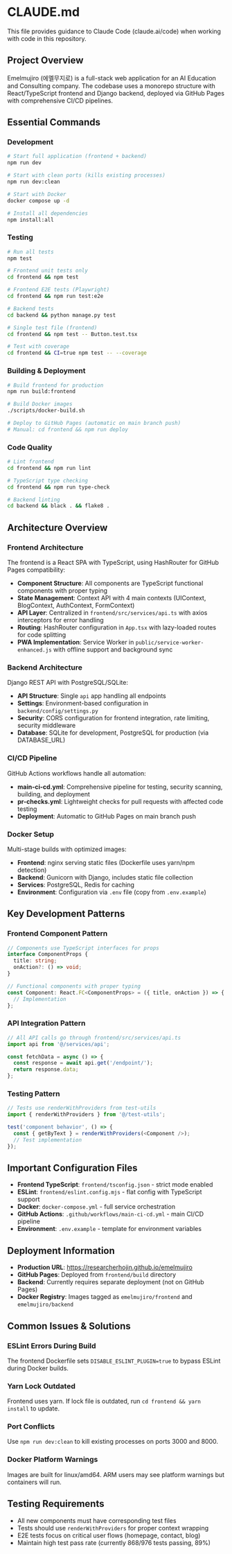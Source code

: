 # CLAUDE.md

This file provides guidance to Claude Code (claude.ai/code) when working with code in this repository.

## Project Overview

Emelmujiro (에멜무지로) is a full-stack web application for an AI Education and Consulting company. The codebase uses a monorepo structure with React/TypeScript frontend and Django backend, deployed via GitHub Pages with comprehensive CI/CD pipelines.

## Essential Commands

### Development

```bash
# Start full application (frontend + backend)
npm run dev

# Start with clean ports (kills existing processes)
npm run dev:clean

# Start with Docker
docker compose up -d

# Install all dependencies
npm install:all
```

### Testing

```bash
# Run all tests
npm test

# Frontend unit tests only
cd frontend && npm test

# Frontend E2E tests (Playwright)
cd frontend && npm run test:e2e

# Backend tests
cd backend && python manage.py test

# Single test file (frontend)
cd frontend && npm test -- Button.test.tsx

# Test with coverage
cd frontend && CI=true npm test -- --coverage
```

### Building & Deployment

```bash
# Build frontend for production
npm run build:frontend

# Build Docker images
./scripts/docker-build.sh

# Deploy to GitHub Pages (automatic on main branch push)
# Manual: cd frontend && npm run deploy
```

### Code Quality

```bash
# Lint frontend
cd frontend && npm run lint

# TypeScript type checking
cd frontend && npm run type-check

# Backend linting
cd backend && black . && flake8 .
```

## Architecture Overview

### Frontend Architecture

The frontend is a React SPA with TypeScript, using HashRouter for GitHub Pages compatibility:

- **Component Structure**: All components are TypeScript functional components with proper typing
- **State Management**: Context API with 4 main contexts (UIContext, BlogContext, AuthContext, FormContext)
- **API Layer**: Centralized in `frontend/src/services/api.ts` with axios interceptors for error handling
- **Routing**: HashRouter configuration in `App.tsx` with lazy-loaded routes for code splitting
- **PWA Implementation**: Service Worker in `public/service-worker-enhanced.js` with offline support and background sync

### Backend Architecture

Django REST API with PostgreSQL/SQLite:

- **API Structure**: Single `api` app handling all endpoints
- **Settings**: Environment-based configuration in `backend/config/settings.py`
- **Security**: CORS configuration for frontend integration, rate limiting, security middleware
- **Database**: SQLite for development, PostgreSQL for production (via DATABASE_URL)

### CI/CD Pipeline

GitHub Actions workflows handle all automation:

- **main-ci-cd.yml**: Comprehensive pipeline for testing, security scanning, building, and deployment
- **pr-checks.yml**: Lightweight checks for pull requests with affected code testing
- **Deployment**: Automatic to GitHub Pages on main branch push

### Docker Setup

Multi-stage builds with optimized images:

- **Frontend**: nginx serving static files (Dockerfile uses yarn/npm detection)
- **Backend**: Gunicorn with Django, includes static file collection
- **Services**: PostgreSQL, Redis for caching
- **Environment**: Configuration via `.env` file (copy from `.env.example`)

## Key Development Patterns

### Frontend Component Pattern

```typescript
// Components use TypeScript interfaces for props
interface ComponentProps {
  title: string;
  onAction?: () => void;
}

// Functional components with proper typing
const Component: React.FC<ComponentProps> = ({ title, onAction }) => {
  // Implementation
};
```

### API Integration Pattern

```typescript
// All API calls go through frontend/src/services/api.ts
import api from '@/services/api';

const fetchData = async () => {
  const response = await api.get('/endpoint/');
  return response.data;
};
```

### Testing Pattern

```typescript
// Tests use renderWithProviders from test-utils
import { renderWithProviders } from '@/test-utils';

test('component behavior', () => {
  const { getByText } = renderWithProviders(<Component />);
  // Test implementation
});
```

## Important Configuration Files

- **Frontend TypeScript**: `frontend/tsconfig.json` - strict mode enabled
- **ESLint**: `frontend/eslint.config.mjs` - flat config with TypeScript support
- **Docker**: `docker-compose.yml` - full service orchestration
- **GitHub Actions**: `.github/workflows/main-ci-cd.yml` - main CI/CD pipeline
- **Environment**: `.env.example` - template for environment variables

## Deployment Information

- **Production URL**: https://researcherhojin.github.io/emelmujiro
- **GitHub Pages**: Deployed from `frontend/build` directory
- **Backend**: Currently requires separate deployment (not on GitHub Pages)
- **Docker Registry**: Images tagged as `emelmujiro/frontend` and `emelmujiro/backend`

## Common Issues & Solutions

### ESLint Errors During Build

The frontend Dockerfile sets `DISABLE_ESLINT_PLUGIN=true` to bypass ESLint during Docker builds.

### Yarn Lock Outdated

Frontend uses yarn. If lock file is outdated, run `cd frontend && yarn install` to update.

### Port Conflicts

Use `npm run dev:clean` to kill existing processes on ports 3000 and 8000.

### Docker Platform Warnings

Images are built for linux/amd64. ARM users may see platform warnings but containers will run.

## Testing Requirements

- All new components must have corresponding test files
- Tests should use `renderWithProviders` for proper context wrapping
- E2E tests focus on critical user flows (homepage, contact, blog)
- Maintain high test pass rate (currently 868/976 tests passing, 89%)
